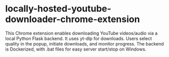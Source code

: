 # locally-hosted-youtube-downloader-chrome-extension
This Chrome extension enables downloading YouTube videos/audio via a local Python Flask backend. It uses yt-dlp for downloads. Users select quality in the popup, initiate downloads, and monitor progress. The backend is Dockerized, with .bat files for easy server start/stop on Windows.
